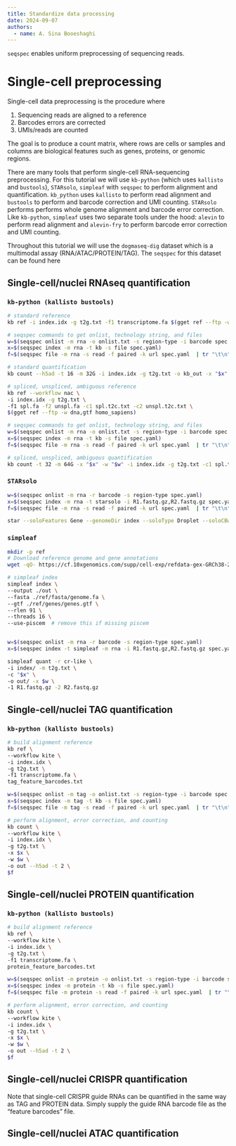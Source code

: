 ```yaml
---
title: Standardize data processing
date: 2024-09-07
authors:
  - name: A. Sina Booeshaghi
---
```


`seqspec` enables uniform preprocessing of sequencing reads.

# Single-cell preprocessing

Single-cell data preprocessing is the procedure where

1. Sequencing reads are aligned to a reference
2. Barcodes errors are corrected
3. UMIs/reads are counted

The goal is to produce a count matrix, where rows are cells or samples and columns are biological features such as genes, proteins, or genomic regions.

There are many tools that perform single-cell RNA-sequencing preprocessing. For this tutorial we will use `kb-python` (which uses `kallisto` and `bustools`), `STARsolo`, `simpleaf` with `seqspec` to perform alignment and quantification. `kb_python` uses `kallisto` to perform read alignment and `bustools` to perform and barcode correction and UMI counting. `STARsolo` performs performs whole genome alignment and barcode error correction. Like `kb-python`, `simpleaf` uses two separate tools under the hood: `alevin` to perform read alignment and `alevin-fry` to perform barcode error correction and UMI counting.

Throughout this tutorial we will use the `dogmaseq-dig` dataset which is a multimodal assay (RNA/ATAC/PROTEIN/TAG). The `seqspec` for this dataset can be found here

## Single-cell/nuclei RNAseq quantification

### `kb-python (kallisto bustools)`

```bash
# standard reference
kb ref -i index.idx -g t2g.txt -f1 transcriptome.fa $(gget ref --ftp -w dna,gtf homo_sapiens)

# seqspec commands to get onlist, technology string, and files
w=$(seqspec onlist -m rna -o onlist.txt -s region-type -i barcode spec.yaml)
x=$(seqspec index -m rna -t kb -s file spec.yaml)
f=$(seqspec file -m rna -s read -f paired -k url spec.yaml  | tr "\t\n" "  ")

# standard quantification
kb count --h5ad -t 16 -m 32G -i index.idx -g t2g.txt -o kb_out -x "$x" -w "$w" "$f"
```

```bash
# spliced, unspliced, ambiguous reference
kb ref --workflow nac \
-i index.idx -g t2g.txt \
-f1 spl.fa -f2 unspl.fa -c1 spl.t2c.txt -c2 unspl.t2c.txt \
$(gget ref --ftp -w dna,gtf homo_sapiens)

# seqspec commands to get onlist, technology string, and files
w=$(seqspec onlist -m rna -o onlist.txt -s region-type -i barcode spec.yaml)
x=$(seqspec index -m rna -t kb -s file spec.yaml)
f=$(seqspec file -m rna -s read -f paired -k url spec.yaml  | tr "\t\n" "  ")

# spliced, unspliced, ambiguous quantification
kb count -t 32 -m 64G -x "$x" -w "$w" -i index.idx -g t2g.txt -c1 spl.t2c.txt -c2 unspl.t2c.txt --h5ad --workflow=nac -o out $f
```

### `STARsolo`

```bash
w=$(seqspec onlist -m rna -r barcode -s region-type spec.yaml)
x=$(seqspec index -m rna -t starsolo -i R1.fastq.gz,R2.fastq.gz spec.yaml)
f=$(seqspec file -m rna -s read -f paired -k url spec.yaml  | tr "\t\n" "  ")

star --soloFeatures Gene --genomeDir index --soloType Droplet --soloCBwhitelist $w $x --readFilesIn $f
```

### `simpleaf`

```bash
mkdir -p ref
# Download reference genome and gene annotations
wget -qO- https://cf.10xgenomics.com/supp/cell-exp/refdata-gex-GRCh38-2020-A.tar.gz | tar xzf - --strip-components=1 -C ./ref

# simpleaf index
simpleaf index \
--output ./out \
--fasta ./ref/fasta/genome.fa \
--gtf ./ref/genes/genes.gtf \
--rlen 91 \
--threads 16 \
--use-piscem  # remove this if missing piscem


w=$(seqspec onlist -m rna -r barcode -s region-type spec.yaml)
x=$(seqspec index -t simpleaf -m rna -i R1.fastq.gz,R2.fastq.gz spec.yaml)

simpleaf quant -r cr-like \
-i index/ -m t2g.txt \
-c "$x" \
-o out/ -x $w \
-1 R1.fastq.gz -2 R2.fastq.gz
```

## Single-cell/nuclei TAG quantification

### `kb-python (kallisto bustools)`

```bash
# build alignment reference
kb ref \
--workflow kite \
-i index.idx \
-g t2g.txt \
-f1 transcriptome.fa \
tag_feature_barcodes.txt

w=$(seqspec onlist -m tag -o onlist.txt -s region-type -i barcode spec.yaml)
x=$(seqspec index -m tag -t kb -s file spec.yaml)
f=$(seqspec file -m tag -s read -f paired -k url spec.yaml  | tr "\t\n" "  ")

# perform alignment, error correction, and counting
kb count \
--workflow kite \
-i index.idx \
-g t2g.txt \
-x $x \
-w $w \
-o out --h5ad -t 2 \
$f
```

## Single-cell/nuclei PROTEIN quantification

### `kb-python (kallisto bustools)`

```bash
# build alignment reference
kb ref \
--workflow kite \
-i index.idx \
-g t2g.txt \
-f1 transcriptome.fa \
protein_feature_barcodes.txt

w=$(seqspec onlist -m protein -o onlist.txt -s region-type -i barcode spec.yaml)
x=$(seqspec index -m protein -t kb -s file spec.yaml)
f=$(seqspec file -m protein -s read -f paired -k url spec.yaml  | tr "\t\n" "  ")

# perform alignment, error correction, and counting
kb count \
--workflow kite \
-i index.idx \
-g t2g.txt \
-x $x \
-w $w \
-o out --h5ad -t 2 \
$f
```

## Single-cell/nuclei CRISPR quantification

Note that single-cell CRISPR guide RNAs can be quantified in the same way as TAG and PROTEIN data. Simply supply the guide RNA barcode file as the “feature barcodes” file.

## Single-cell/nuclei ATAC quantification
